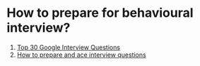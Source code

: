 # How to prepare for behavioural interview?
1. [Top 30 Google Interview Questions](https://theinterviewguys.com/google-interview-questions/)
2. [How to prepare and ace interview questions](https://www.educative.io/blog/behavioral-interviews-how-to-prepare-and-ace-interview-questions)
